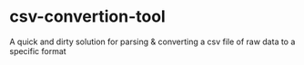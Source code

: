 # csv-convertion-tool

A quick and dirty solution for parsing & converting a csv file of raw data to a specific format